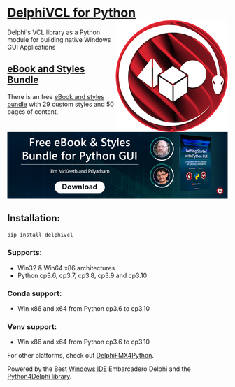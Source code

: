 # <a href="https://github.com/Embarcadero/DelphiVCL4Python/">DelphiVCL for Python <img align="right" alt="DelphiVCL4Python" src="https://github.com/Embarcadero/DelphiVCL4Python/raw/main/images/DelphiVCL4Python(256px).png"></a>
Delphi's VCL library as a Python module for building native Windows GUI Applications

## [eBook and Styles Bundle](https://embt.co/PythonGUIBundle)

There is an free [eBook and styles bundle](https://embt.co/PythonGUIBundle) with 29 custom styles and 50 pages of content.

 <a href="https://embt.co/PythonGUIBundle"><img alt="Download the free eBook and Python styles bundle." src="https://github.com/Embarcadero/PythonFMXBuilder/blob/main/images/30_Banner_Ebook_GGetting Started with Python GUI_830x256.jpg"></a>
 
## Installation: ##

    pip install delphivcl   

### Supports: ###

* Win32 & Win64 x86 architectures
* Python cp3.6, cp3.7, cp3.8, cp3.9 and cp3.10

### Conda support: ###

* Win x86 and x64 from Python cp3.6 to cp3.10

### Venv support: ###

* Win x86 and x64 from Python cp3.6 to cp3.10

For other platforms, check out [DelphiFMX4Python](https://github.com/Embarcadero/DelphiFMX4Python).

Powered by the Best [Windows IDE](https://www.embarcadero.com/products/delphi) Embarcadero Delphi and the [Python4Delphi library](https://github.com/pyscripter/python4delphi).
